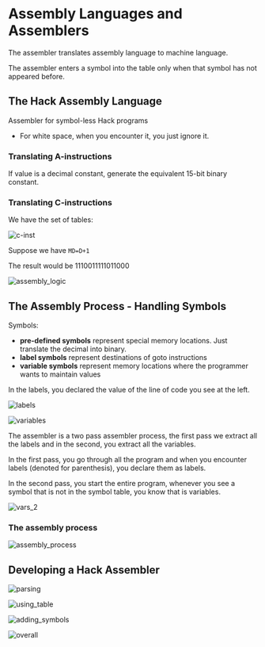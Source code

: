 # Assembly Languages and Assemblers


The assembler translates assembly language to machine language.

The assembler enters a symbol into the table only when that symbol has not appeared before.

## The Hack Assembly Language

Assembler for symbol-less Hack programs

- For white space, when you encounter it, you just ignore it.


### Translating A-instructions

If value is a decimal constant, generate the equivalent 15-bit binary constant. 


### Translating C-instructions

We have the set of tables:


![c-inst](./images/c-inst.png)

Suppose we have `MD=D+1`


The result would be 1110011111011000

![assembly_logic](./images/assembly_logic.png "opt title")


## The Assembly Process - Handling Symbols


Symbols:
- **pre-defined symbols** represent special memory locations. Just translate the decimal into binary.
- **label symbols** represent destinations of goto instructions
- **variable symbols** represent memory locations where the programmer wants to maintain values

In the labels, you declared the value of the line of code you see at the left.

![labels](./images/labels.png)

![variables](./images/variables.png)


The assembler is a two pass assembler process, the first pass we extract all the labels and in the second, you extract all the variables. 

In the first pass, you go through all the program and when you encounter labels (denoted for parenthesis), you declare them as labels. 

In the second pass, you start the entire program, whenever you see a symbol that is not in the symbol table, you know that is variables.

![vars_2](./images/vars_2.png)


### The assembly process


![assembly_process](./images/assembly_process.png)



## Developing a Hack Assembler

![parsing](./images/parsing.png)





![using_table](./images/using_table.png)


![adding_symbols](./images/adding_symbols.png)


![overall](./images/overall.png)


